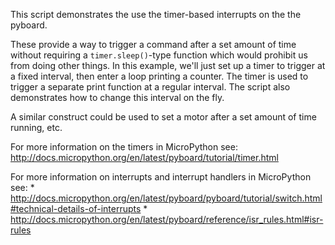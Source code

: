 This script demonstrates the use the timer-based interrupts on the the pyboard.

These provide a way to trigger a command after a set amount of time without requiring a `timer.sleep()`-type function which would prohibit us from doing other things. In this example, we'll just set up a timer to trigger at a fixed interval, then enter a loop printing a counter. The timer is used to trigger a separate print function at a regular interval. The script also demonstrates how to change this interval on the fly.

A similar construct could be used to set a motor after a set amount of time running, etc.

For more information on the timers in MicroPython see:
   http://docs.micropython.org/en/latest/pyboard/tutorial/timer.html
   
For more information on interrupts and interrupt handlers in MicroPython see:
    * http://docs.micropython.org/en/latest/pyboard/pyboard/tutorial/switch.html#technical-details-of-interrupts
    * http://docs.micropython.org/en/latest/pyboard/reference/isr_rules.html#isr-rules